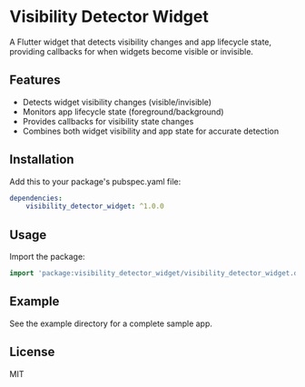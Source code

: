 # Visibility Detector Widget

A Flutter widget that detects visibility changes and app lifecycle state, providing callbacks for when widgets become visible or invisible.

## Features

- Detects widget visibility changes (visible/invisible)
- Monitors app lifecycle state (foreground/background)
- Provides callbacks for visibility state changes
- Combines both widget visibility and app state for accurate detection

## Installation

Add this to your package's pubspec.yaml file:
```yaml 
dependencies: 
    visibility_detector_widget: ^1.0.0
```

## Usage

Import the package:
``` dart 
import 'package:visibility_detector_widget/visibility_detector_widget.dart';
```


## Example

See the example directory for a complete sample app.


## License

MIT